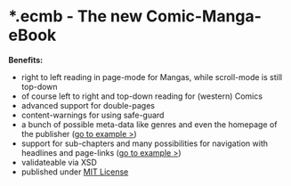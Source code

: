 # *.ecmb - The new Comic-Manga-eBook
**Benefits:**
- right to left reading in page-mode for Mangas, while scroll-mode is still top-down
- of course left to right and top-down reading for (western) Comics
- advanced support for double-pages
- content-warnings for using safe-guard
- a bunch of possible meta-data like genres and even the homepage of the publisher ([go to example >](https://github.com/metacreature/ecmb_definition/blob/master/examples/v1.0/example_full.xml))
- support for sub-chapters and many possibilities for navigation with headlines and page-links ([go to example >](https://github.com/metacreature/ecmb_definition/blob/master/examples/v1.0/advanced_book/advanced_book.ecmb_unpacked/ecmb.xml))
- validateable via XSD
- published under [MIT License](https://choosealicense.com/licenses/mit/)

